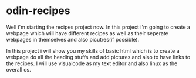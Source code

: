 # odin-recipes
Well i'm starting the recipes project now. In this project i'm going to create
 a webpage which will have different recipes as well as their seperate webpages
 in themselves and also picutres(if possible).

In this project i will show you my skills of basic html which is to create a 
webpage do all the heading stuffs and add pictures and also to have links to
the recipes. I will use visualcode as my text editor and also linux as the
overall os.
